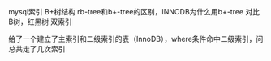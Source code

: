 mysql索引
B+树结构
rb-tree和b+-tree的区别，INNODB为什么用b+-tree
对比B树，红黑树
双索引

给了一个建立了主索引和二级索引的表（InnoDB），where条件命中二级索引，问总共走了几次索引